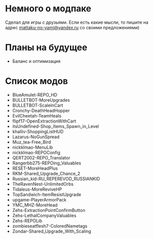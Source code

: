 # Немного о модпаке
Сделал для игры с друзьями. Если есть какие мысли, то пишите на адрес mattaku-no-yami@yandex.ru со своими предложениями) 

# Планы на будущее
- Баланс и оптимизация

# Список модов
- BlueAmulet-REPO_HD
- BULLETBOT-MoreUpgrades
- BULLETBOT-ScaleInCart
- Cronchy-DeathHeadHopper
- EvilCheetah-TeamHeals
- flipf17-OpenExtractionWithCart
- itsUndefined-Shop_Items_Spawn_in_Level
- khalliv-ShoppingListHUD
- Lazarus-NoGunSpread
- Muz_tea-Free_Bird
- nickklmao-MenuLib
- nickklmao-REPOConfig
- QERT2002-REPO_Translator
- Rangerbb275-REPOing_Valuables
- RESET-MoreHeadPlus
- RKM-Shared_Upgrade_Chance_2
- Russian_kid-RU_REPEREVOD_RUSSIANKID
- TheRavenNest-UnlimitedOrbs
- Tidaleus-MoreReviveHP
- TopSandwich-ItemResistUpgrade
- upgame-PlayerArmorPack
- YMC_MHZ-MoreHead
- Zehs-ExtractionPointConfirmButton
- Zehs-LethalCompanyValuables
- Zehs-REPOLib
- zombieseatflesh7-ColoredNametags
- Zondar-Shared_Upgrade_With_Scaling